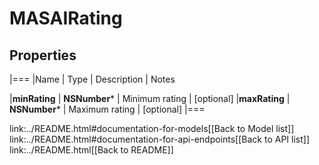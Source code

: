 # MASAIRating

## Properties
|===
|Name | Type | Description | Notes

|**minRating** | **NSNumber*** | Minimum rating | [optional] 
|**maxRating** | **NSNumber*** | Maximum rating | [optional] 
|===

link:../README.html#documentation-for-models[[Back to Model list]] link:../README.html#documentation-for-api-endpoints[[Back to API list]] link:../README.html[[Back to README]]



